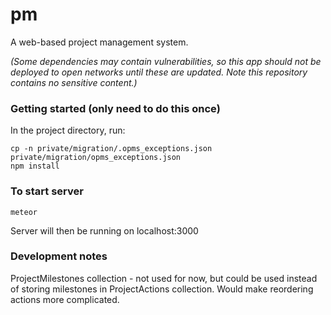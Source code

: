 # pm

A web-based project management system. 

*(Some dependencies may contain vulnerabilities, so this app should not be deployed to open networks until these are updated. Note this repository contains no sensitive content.)*

### Getting started (only need to do this once)

In the project directory, run:

```
cp -n private/migration/.opms_exceptions.json private/migration/opms_exceptions.json
npm install
```

### To start server
```
meteor
```

Server will then be running on localhost:3000

### Development notes

ProjectMilestones collection - not used for now, but could be used instead of storing milestones in ProjectActions collection. Would make reordering actions more complicated.
